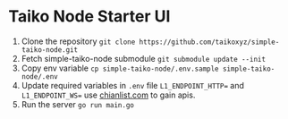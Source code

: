 # Taiko Node Starter UI

1. Clone the repository `git clone https://github.com/taikoxyz/simple-taiko-node.git`
2. Fetch simple-taiko-node submodule `git submodule update --init`
3. Copy env variable `cp simple-taiko-node/.env.sample simple-taiko-node/.env`
4. Update required variables in `.env` file `L1_ENDPOINT_HTTP=` and `L1_ENDPOINT_WS=` use [chianlist.com](https://chainlist.org/chain/17000) to gain apis.
5. Run the server `go run main.go`
